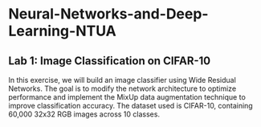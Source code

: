 # Neural-Networks-and-Deep-Learning-NTUA

## Lab 1: Image Classification on CIFAR-10

In this exercise, we will build an image classifier using Wide Residual Networks. The goal is to modify the network architecture to optimize performance and implement the MixUp data augmentation technique to improve classification accuracy. The dataset used is CIFAR-10, containing 60,000 32x32 RGB images across 10 classes.

